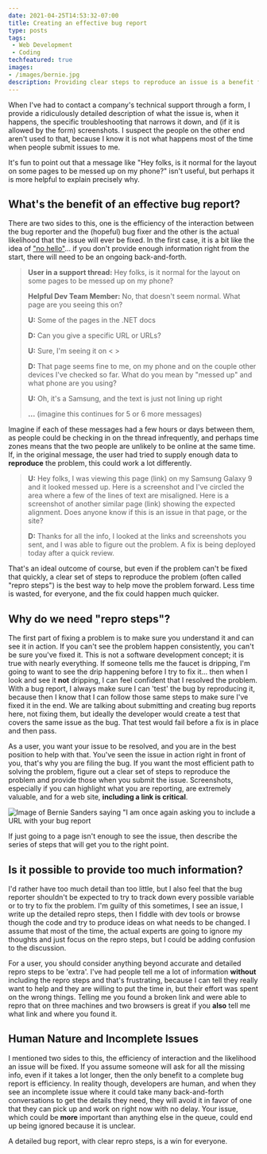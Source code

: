 ```yaml
---
date: 2021-04-25T14:53:32-07:00
title: Creating an effective bug report
type: posts
tags:
 - Web Development
 - Coding
techfeatured: true
images:
- /images/bernie.jpg
description: Providing clear steps to reproduce an issue is a benefit for everyone
---
```


When I've had to contact a company's technical support through a form, I
provide a ridiculously detailed description of what the issue is, when
it happens, the specific troubleshooting that narrows it down, and (if
it is allowed by the form) screenshots. I suspect the people on the
other end aren't used to that, because I know it is not what happens
most of the time when people submit issues to me.

It's fun to point out that a message like "Hey folks, is it normal for
the layout on some pages to be messed up on my phone?" isn't useful, but
perhaps it is more helpful to explain precisely why.

## What's the benefit of an effective bug report?

There are two sides to this, one is the efficiency of the interaction
between the bug reporter and the (hopeful) bug fixer and the other is
the actual likelihood that the issue will ever be fixed. In the first
case, it is a bit like the idea of ["no
hello"](https://www.nohello.com/)... if you don't provide enough
information right from the start, there will need to be an ongoing
back-and-forth.

> **User in a support thread:** Hey folks, is it normal for the layout
> on some pages to be messed up on my phone?
>
> **Helpful Dev Team Member:** No, that doesn't seem normal. What page
> are you seeing this on?
>
> **U:** Some of the pages in the .NET docs
>
> **D:** Can you give a specific URL or URLs?
>
> **U:** Sure, I'm seeing it on \< \>
>
> **D:** That page seems fine to me, on my phone and on the couple other
> devices I've checked so far. What do you mean by "messed up" and what
> phone are you using?
>
> **U:** Oh, it's a Samsung, and the text is just not lining up right
>
> **...** (imagine this continues for 5 or 6 more messages)

Imagine if each of these messages had a few hours or days between them,
as people could be checking in on the thread infrequently, and perhaps
time zones means that the two people are unlikely to be online at the
same time. If, in the original message, the user had tried to supply
enough data to **reproduce** the problem, this could work a lot
differently.

> **U:** Hey folks, I was viewing this page (link) on my Samsung Galaxy
> 9 and it looked messed up. Here is a screenshot and I've circled the
> area where a few of the lines of text are misaligned. Here is a
> screenshot of another similar page (link) showing the expected
> alignment. Does anyone know if this is an issue in that page, or the
> site?
>
> **D:** Thanks for all the info, I looked at the links and screenshots
> you sent, and I was able to figure out the problem. A fix is being
> deployed today after a quick review.

That's an ideal outcome of course, but even if the problem can't be
fixed that quickly, a clear set of steps to reproduce the problem (often
called "repro steps") is the best way to help move the problem forward.
Less time is wasted, for everyone, and the fix could happen much
quicker.

## Why do we need "repro steps"?

The first part of fixing a problem is to make sure you understand it and
can see it in action. If you can't see the problem happen consistently,
you can't be sure you've fixed it. This is not a software development
concept; it is true with nearly everything. If someone tells me the
faucet is dripping, I'm going to want to see the drip happening before I
try to fix it... then when I look and see it **not** dripping, I can
feel confident that I resolved the problem. With a bug report, I always
make sure I can 'test' the bug by reproducing it, because then I know
that I can follow those same steps to make sure I've fixed it in the
end. We are talking about submitting and creating bug reports here, not
fixing them, but ideally the developer would create a test that covers
the same issue as the bug. That test would fail before a fix is in place
and then pass.

As a user, you want your issue to be resolved, and you are in the best
position to help with that. You've seen the issue in action right in
front of you, that's why you are filing the bug. If you want the most
efficient path to solving the problem, figure out a clear set of steps
to reproduce the problem and provide those when you submit the issue.
Screenshots, especially if you can highlight what you are reporting, are
extremely valuable, and for a web site, **including a link is
critical**.

![Image of Bernie Sanders saying "I am once again asking you to include a URL with your bug report](/images/bernie.jpg)

If just going to a page isn't enough to see the issue, then
describe the series of steps that will get you to the right point.

## Is it possible to provide too much information?

I'd rather have too much detail than too little, but I also feel that
the bug reporter shouldn't be expected to try to track down every
possible variable or to try to fix the problem. I'm guilty of this
sometimes, I see an issue, I write up the detailed repro steps, then I
fiddle with dev tools or browse though the code and try to produce ideas
on what needs to be changed. I assume that most of the time, the actual
experts are going to ignore my thoughts and just focus on the repro
steps, but I could be adding confusion to the discussion.

For a user, you should consider anything beyond accurate and detailed
repro steps to be 'extra'. I've had people tell me a lot of information
**without** including the repro steps and that's frustrating, because I
can tell they really want to help and they are willing to put the time
in, but their effort was spent on the wrong things. Telling me you found
a broken link and were able to repro that on three machines and two
browsers is great if you **also** tell me what link and where you found
it.

## Human Nature and Incomplete Issues

I mentioned two sides to this, the efficiency of interaction and the
likelihood an issue will be fixed. If you assume someone will ask for
all the missing info, even if it takes a lot longer, then the only
benefit to a complete bug report is efficiency. In reality though,
developers are human, and when they see an incomplete issue where it
could take many back-and-forth conversations to get the details they
need, they will avoid it in favor of one that they can pick up and work
on right now with no delay. Your issue, which could be **more**
important than anything else in the queue, could end up being ignored
because it is unclear.

A detailed bug report, with clear repro steps, is a win for everyone.
